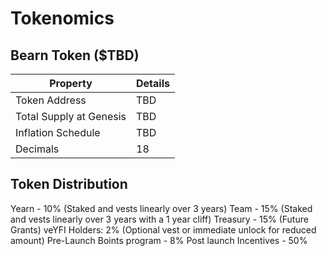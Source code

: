 # Tokenomics

## Bearn Token (\$TBD)

| Property | Details |
|----------|---------|
|Token Address| TBD |
|Total Supply at Genesis| TBD |
|Inflation Schedule | TBD |
| Decimals| 18 |

## Token Distribution

Yearn - 10% (Staked and vests linearly over 3 years)
Team - 15% (Staked and vests linearly over 3 years with a 1 year cliff)
Treasury - 15% (Future Grants)
veYFI Holders: 2% (Optional vest or immediate unlock for reduced amount)
Pre-Launch Boints program - 8%
Post launch Incentives - 50%
